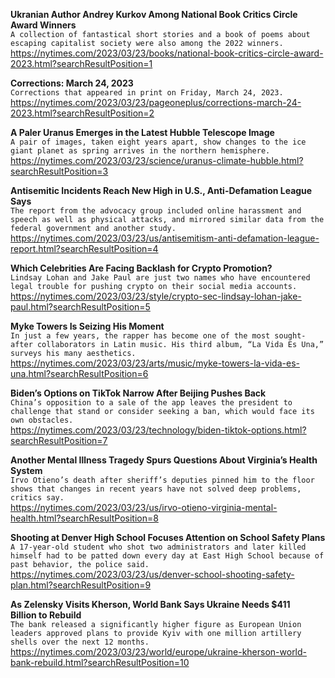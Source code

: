 **Ukranian Author Andrey Kurkov Among National Book Critics Circle Award Winners**\
`A collection of fantastical short stories and a book of poems about escaping capitalist society were also among the 2022 winners.`\
https://nytimes.com/2023/03/23/books/national-book-critics-circle-award-2023.html?searchResultPosition=1

**Corrections: March 24, 2023**\
`Corrections that appeared in print on Friday, March 24, 2023.`\
https://nytimes.com/2023/03/23/pageoneplus/corrections-march-24-2023.html?searchResultPosition=2

**A Paler Uranus Emerges in the Latest Hubble Telescope Image**\
`A pair of images, taken eight years apart, show changes to the ice giant planet as spring arrives in the northern hemisphere.`\
https://nytimes.com/2023/03/23/science/uranus-climate-hubble.html?searchResultPosition=3

**Antisemitic Incidents Reach New High in U.S., Anti-Defamation League Says**\
`The report from the advocacy group included online harassment and speech as well as physical attacks, and mirrored similar data from the federal government and another study.`\
https://nytimes.com/2023/03/23/us/antisemitism-anti-defamation-league-report.html?searchResultPosition=4

**Which Celebrities Are Facing Backlash for Crypto Promotion?**\
`Lindsay Lohan and Jake Paul are just two names who have encountered legal trouble for pushing crypto on their social media accounts.`\
https://nytimes.com/2023/03/23/style/crypto-sec-lindsay-lohan-jake-paul.html?searchResultPosition=5

**Myke Towers Is Seizing His Moment**\
`In just a few years, the rapper has become one of the most sought-after collaborators in Latin music. His third album, “La Vida Es Una,” surveys his many aesthetics.`\
https://nytimes.com/2023/03/23/arts/music/myke-towers-la-vida-es-una.html?searchResultPosition=6

**Biden’s Options on TikTok Narrow After Beijing Pushes Back**\
`China’s opposition to a sale of the app leaves the president to challenge that stand or consider seeking a ban, which would face its own obstacles.`\
https://nytimes.com/2023/03/23/technology/biden-tiktok-options.html?searchResultPosition=7

**Another Mental Illness Tragedy Spurs Questions About Virginia’s Health System**\
`Irvo Otieno’s death after sheriff’s deputies pinned him to the floor shows that changes in recent years have not solved deep problems, critics say.`\
https://nytimes.com/2023/03/23/us/irvo-otieno-virginia-mental-health.html?searchResultPosition=8

**Shooting at Denver High School Focuses Attention on School Safety Plans**\
`A 17-year-old student who shot two administrators and later killed himself had to be patted down every day at East High School because of past behavior, the police said.`\
https://nytimes.com/2023/03/23/us/denver-school-shooting-safety-plan.html?searchResultPosition=9

**As Zelensky Visits Kherson, World Bank Says Ukraine Needs $411 Billion to Rebuild**\
`The bank released a significantly higher figure as European Union leaders approved plans to provide Kyiv with one million artillery shells over the next 12 months.`\
https://nytimes.com/2023/03/23/world/europe/ukraine-kherson-world-bank-rebuild.html?searchResultPosition=10

